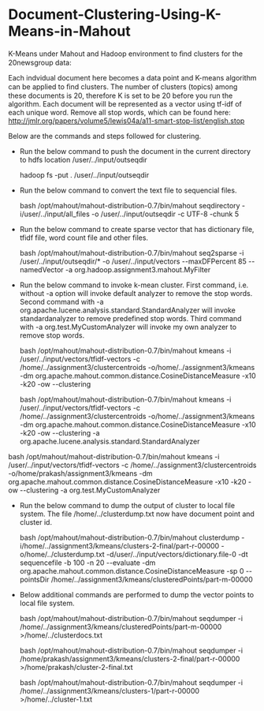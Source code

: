 Document-Clustering-Using-K-Means-in-Mahout
===========================================

K-Means under Mahout and Hadoop environment to ﬁnd clusters for the 20newsgroup data:

Each indvidual document here becomes a data point and K-means algorithm can be applied to ﬁnd clusters. The number of clusters (topics) among these documents is 20, therefore K is set to be 20 before you run the algorithm. Each document will be represented as a vector using tf-idf of each unique word. Remove all stop words, which can be found here:
http://jmlr.org/papers/volume5/lewis04a/a11-smart-stop-list/english.stop

Below are the commands and steps followed for clustering.

- Run the below command to push the document  in the current directory to hdfs location /user/../input/outseqdir

	hadoop fs -put . /user/../input/outseqdir

- Run the below command to convert the text file to sequencial files.

	bash /opt/mahout/mahout-distribution-0.7/bin/mahout seqdirectory -i/user/../input/all_files -o /user/../input/outseqdir -c UTF-8 -chunk 5 																																																																																																	
- Run the below command to create sparse vector that has dictionary file, tfidf file, word count file and other files.

	bash /opt/mahout/mahout-distribution-0.7/bin/mahout seq2sparse -i /user/../input/outseqdir/* -o /user/../input/vectors --maxDFPercent 85 --namedVector -a org.hadoop.assignment3.mahout.MyFilter

- Run the below command to invoke k-mean cluster. First command, i.e. without -a option will invoke default analyzer to remove the stop words. Second command with -a org.apache.lucene.analysis.standard.StandardAnalyzer will invoke standardanalyzer to remove predefined stop words. Third command with -a org.test.MyCustomAnalyzer will invoke my own analyzer to remove stop words.

	bash /opt/mahout/mahout-distribution-0.7/bin/mahout kmeans -i /user/../input/vectors/tfidf-vectors -c /home/../assignment3/clustercentroids -o/home/../assignment3/kmeans -dm org.apache.mahout.common.distance.CosineDistanceMeasure -x10 -k20 -ow --clustering

	bash /opt/mahout/mahout-distribution-0.7/bin/mahout kmeans -i /user/../input/vectors/tfidf-vectors -c /home/../assignment3/clustercentroids -o/home/../assignment3/kmeans -dm org.apache.mahout.common.distance.CosineDistanceMeasure -x10 -k20 -ow --clustering -a org.apache.lucene.analysis.standard.StandardAnalyzer 

bash /opt/mahout/mahout-distribution-0.7/bin/mahout kmeans -i /user/../input/vectors/tfidf-vectors -c /home/../assignment3/clustercentroids -o/home/prakash/assignment3/kmeans -dm org.apache.mahout.common.distance.CosineDistanceMeasure -x10 -k20 -ow --clustering -a org.test.MyCustomAnalyzer

- Run the below command to dump the output of cluster to local file system. The file /home/../clusterdump.txt now have document point and cluster id.

	bash /opt/mahout/mahout-distribution-0.7/bin/mahout clusterdump -i/home/../assignment3/kmeans/clusters-2-final/part-r-00000 -o/home/../clusterdump.txt -d/user/../input/vectors/dictionary.file-0 -dt sequencefile -b 100 -n 20 --evaluate -dm org.apache.mahout.common.distance.CosineDistanceMeasure -sp 0 --pointsDir /home/../assignment3/kmeans/clusteredPoints/part-m-00000

- Below additional commands are performed to dump the vector points to local file system.

	bash /opt/mahout/mahout-distribution-0.7/bin/mahout seqdumper -i /home/../assignment3/kmeans/clusteredPoints/part-m-00000 >/home/../clusterdocs.txt

	bash /opt/mahout/mahout-distribution-0.7/bin/mahout seqdumper -i /home/prakash/assignment3/kmeans/clusters-2-final/part-r-00000 >/home/prakash/cluster-2-final.txt

	bash /opt/mahout/mahout-distribution-0.7/bin/mahout seqdumper -i /home/../assignment3/kmeans/clusters-1/part-r-00000 >/home/../cluster-1.txt



